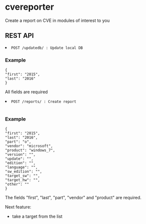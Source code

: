 # cvereporter
Create a report on CVE in modules of interest to you

## REST API

<li><code>POST /updatedb/ : Update local DB</code><br></li>

### Example

    {
    "first": "2015",
    "last": "2016"
    }

All fields are required

<li><code>POST /reports/ : Create report</code></li><br>

### Example

    {
    "first": "2015",
    "last": "2016",
    "part": "o",
    "vendor": "microsoft",
    "product": "windows_7",
    "version": "",
    "update": "",
    "edition": "",
    "language": "",
    "sw_edition": "",
    "target_sw": "",
    "target_hw": "",
    "other": ""
    }

The fields "first", "last", "part", "vendor" and "product" are required.

Next feature:
- take a target from the list
